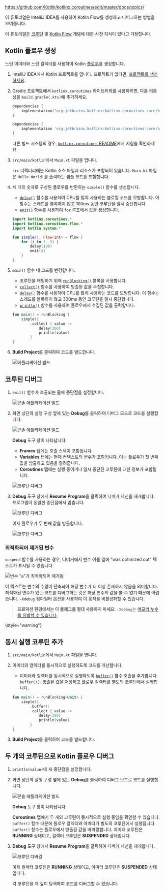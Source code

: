 <contribute-url>https://github.com/Kotlin/kotlinx.coroutines/edit/master/docs/topics/</contribute-url>

[//]: # (title: IntelliJ IDEA를 사용하여 Kotlin Flow 디버그하기 – 튜토리얼)

이 튜토리얼은 IntelliJ IDEA를 사용하여 Kotlin Flow를 생성하고 디버그하는 방법을 보여줍니다.

이 튜토리얼은 [코루틴](coroutines-guide.md) 및 [Kotlin Flow](flow.md#flows) 개념에 대한 사전 지식이 있다고 가정합니다.

## Kotlin 플로우 생성

느린 이미터와 느린 컬렉터를 사용하여 Kotlin [플로우](https://kotlinlang.org/api/kotlinx.coroutines/kotlinx-coroutines-core/kotlinx.coroutines.flow/flow.html)를 생성합니다.

1. IntelliJ IDEA에서 Kotlin 프로젝트를 엽니다. 프로젝트가 없다면, [프로젝트를 생성하세요](jvm-get-started.md#create-a-project).
2. Gradle 프로젝트에서 `kotlinx.coroutines` 라이브러리를 사용하려면, 다음 의존성을 `build.gradle(.kts)`에 추가하세요.
   
   <tabs group="build-script">
   <tab title="코틀린" group-key="kotlin">
   
   ```kotlin
   dependencies {
       implementation("org.jetbrains.kotlinx:kotlinx-coroutines-core:%coroutinesVersion%")
   }
   ``` 
   
   </tab>
   <tab title="그루비" group-key="groovy">
   
   ```groovy
   dependencies {
       implementation 'org.jetbrains.kotlinx:kotlinx-coroutines-core:%coroutinesVersion%'
   }
   ```
   
   </tab>
   </tabs>
   
   다른 빌드 시스템의 경우, [`kotlinx.coroutines` README](https://github.com/Kotlin/kotlinx.coroutines#using-in-your-projects)에서 지침을 확인하세요.

3. `src/main/kotlin`에서 `Main.kt` 파일을 엽니다.

    `src` 디렉터리에는 Kotlin 소스 파일과 리소스가 포함되어 있습니다. `Main.kt` 파일은 `Hello World!`를 출력하는 샘플 코드를 포함합니다.

4. 세 개의 숫자로 구성된 플로우를 반환하는 `simple()` 함수를 생성합니다.

    * [`delay()`](https://kotlinlang.org/api/kotlinx.coroutines/kotlinx-coroutines-core/kotlinx.coroutines/delay.html) 함수를 사용하여 CPU를 많이 사용하는 블로킹 코드를 모방합니다. 이 함수는 스레드를 블록하지 않고 100ms 동안 코루틴을 일시 중단합니다.
    * [`emit()`](https://kotlinlang.org/api/kotlinx.coroutines/kotlinx-coroutines-core/kotlinx.coroutines.flow/-flow-collector/emit.html) 함수를 사용하여 `for` 루프에서 값을 생성합니다.

    ```kotlin
    import kotlinx.coroutines.*
    import kotlinx.coroutines.flow.*
    import kotlin.system.*
 
    fun simple(): Flow<Int> = flow {
        for (i in 1..3) {
            delay(100)
            emit(i)
        }
    }
    ```

5. `main()` 함수 내 코드를 변경합니다.

    * 코루틴을 래핑하기 위해 [`runBlocking()`](https://kotlinlang.org/api/kotlinx.coroutines/kotlinx-coroutines-core/kotlinx.coroutines/run-blocking.html) 블록을 사용합니다.
    * [`collect()`](https://kotlinlang.org/api/kotlinx.coroutines/kotlinx-coroutines-core/kotlinx.coroutines.flow/collect.html) 함수를 사용하여 방출된 값을 수집합니다.
    * [`delay()`](https://kotlinlang.org/api/kotlinx.coroutines/kotlinx-coroutines-core/kotlinx.coroutines/delay.html) 함수를 사용하여 CPU를 많이 사용하는 코드를 모방합니다. 이 함수는 스레드를 블록하지 않고 300ms 동안 코루틴을 일시 중단합니다.
    * [`println()`](https://kotlinlang.org/api/latest/jvm/stdlib/kotlin.io/println.html) 함수를 사용하여 플로우에서 수집된 값을 출력합니다.

    ```kotlin
    fun main() = runBlocking {
        simple()
            .collect { value ->
                delay(300)
                println(value)
            }
    }
    ```

6. **Build Project**를 클릭하여 코드를 빌드합니다.

    ![애플리케이션 빌드](flow-build-project.png)

## 코루틴 디버그

1. `emit()` 함수가 호출되는 줄에 중단점을 설정합니다.

    ![콘솔 애플리케이션 빌드](flow-breakpoint.png)

2. 화면 상단의 실행 구성 옆에 있는 **Debug**를 클릭하여 디버그 모드로 코드를 실행합니다.

    ![콘솔 애플리케이션 빌드](flow-debug-project.png)

    **Debug** 도구 창이 나타납니다: 
    * **Frames** 탭에는 호출 스택이 포함됩니다.
    * **Variables** 탭에는 현재 컨텍스트의 변수가 포함됩니다. 이는 플로우가 첫 번째 값을 방출하고 있음을 알려줍니다.
    * **Coroutines** 탭에는 실행 중이거나 일시 중단된 코루틴에 대한 정보가 포함됩니다.

    ![코루틴 디버그](flow-debug-1.png)

3. **Debug** 도구 창에서 **Resume Program**을 클릭하여 디버거 세션을 재개합니다. 프로그램이 동일한 중단점에서 멈춥니다.

    ![코루틴 디버그](flow-resume-debug.png)

    이제 플로우가 두 번째 값을 방출합니다.

    ![코루틴 디버그](flow-debug-2.png)

### 최적화되어 제거된 변수

`suspend` 함수를 사용하는 경우, 디버거에서 변수 이름 옆에 "was optimized out" 텍스트가 표시될 수 있습니다.

![변수 "a"가 최적화되어 제거됨](variable-optimised-out.png)

이 텍스트는 변수의 수명이 단축되어 해당 변수가 더 이상 존재하지 않음을 의미합니다.
최적화된 변수가 있는 코드를 디버그하는 것은 해당 변수의 값을 볼 수 없기 때문에 어렵습니다.
`-Xdebug` 컴파일러 옵션을 사용하여 이 동작을 비활성화할 수 있습니다.

> __프로덕션 환경에서는 이 플래그를 절대 사용하지 마세요__: `-Xdebug`는 [메모리 누수를 유발할 수 있습니다](https://youtrack.jetbrains.com/issue/KT-48678/Coroutine-debugger-disable-was-optimised-out-compiler-feature#focus=Comments-27-6015585.0-0).
>
{style="warning"}

## 동시 실행 코루틴 추가

1. `src/main/kotlin`에서 `Main.kt` 파일을 엽니다.

2. 이미터와 컬렉터를 동시적으로 실행하도록 코드를 개선합니다.

    * 이미터와 컬렉터를 동시적으로 실행하도록 [`buffer()`](https://kotlinlang.org/api/kotlinx.coroutines/kotlinx-coroutines-core/kotlinx.coroutines.flow/buffer.html) 함수 호출을 추가합니다. `buffer()`는 방출된 값을 저장하고 플로우 컬렉터를 별도의 코루틴에서 실행합니다. 
 
    ```kotlin
    fun main() = runBlocking<Unit> {
        simple()
            .buffer()
            .collect { value ->
                delay(300)
                println(value)
            }
    }
    ```

3. **Build Project**를 클릭하여 코드를 빌드합니다.

## 두 개의 코루틴으로 Kotlin 플로우 디버그

1. `println(value)`에 새 중단점을 설정합니다.

2. 화면 상단의 실행 구성 옆에 있는 **Debug**를 클릭하여 디버그 모드로 코드를 실행합니다.

    ![콘솔 애플리케이션 빌드](flow-debug-3.png)

    **Debug** 도구 창이 나타납니다.

    **Coroutines** 탭에서 두 개의 코루틴이 동시적으로 실행 중임을 확인할 수 있습니다. `buffer()` 함수 때문에 플로우 컬렉터와 이미터가 별도의 코루틴에서 실행됩니다.
    `buffer()` 함수는 플로우에서 방출된 값을 버퍼링합니다.
    이미터 코루틴은 **RUNNING** 상태이고, 컬렉터 코루틴은 **SUSPENDED** 상태입니다.

3. **Debug** 도구 창에서 **Resume Program**을 클릭하여 디버거 세션을 재개합니다.

    ![코루틴 디버깅](flow-debug-4.png)

    이제 컬렉터 코루틴은 **RUNNING** 상태이고, 이미터 코루틴은 **SUSPENDED** 상태입니다.

    각 코루틴을 더 깊이 탐색하여 코드를 디버그할 수 있습니다.